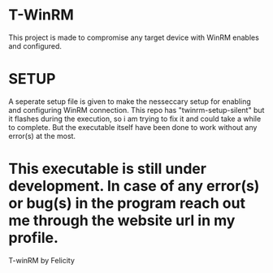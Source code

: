 # T-WinRM

This project is made to compromise any target device with WinRM enables and configured.

# SETUP
A seperate setup file is given to make the nesseccary setup for enabling and configuring WinRM connection.
This repo has "twinrm-setup-silent" but it flashes during the execution, so i am trying to fix it and could take a while to complete.
But the executable itself have been done to work without any error(s) at the most.

# This executable is still under development. In case of any error(s) or bug(s) in the program reach out me through the website url in my profile. 






T-winRM by Felicity
